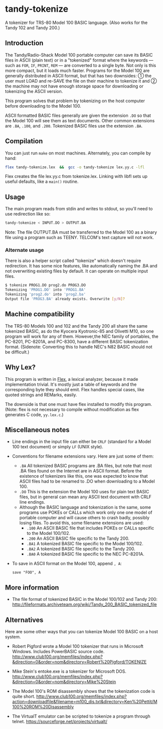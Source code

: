 # tandy-tokenize

A tokenizer for TRS-80 Model 100 BASIC language. (Also works for the
Tandy 102 and Tandy 200.)

## Introduction

The Tandy/Radio-Shack Model 100 portable computer can save its BASIC
files in ASCII (plain text) or in a "tokenized" format where the
keywords — such as `FOR`, `IF`, `PRINT`, `REM` — are converted to a
single byte. Not only is this more compact, but it loads much faster.
Programs for the Model 100 are generally distributed in ASCII format,
but that has two downsides: ① the user must LOAD and re-SAVE the file
on their machine to tokenize it and ② the machine may not have enough
storage space for downloading or tokenizing the ASCII version.

This program solves that problem by tokenizing on the host computer
before downloading to the Model 100.

ASCII formatted BASIC files generally are given the extension `.DO` so
that the Model 100 will see them as text documents. Other common
extensions are `.BA`, `.100`, and `.200`. Tokenized BASIC files use
the extension `.BA`.

## Compilation

You can just run `make` on most machines. Alternately, you can compile
by hand:

```bash
flex tandy-tokenize.lex  &&  gcc -o tandy-tokenize lex.yy.c -lfl
```

Flex creates the file lex.yy.c from tokenize.lex. Linking with libfl
sets up useful defaults, like a `main()` routine.


## Usage

The main program reads from stdin and writes to stdout, so you'll need
to use redirection like so:

``` bash
tandy-tokenize < INPUT.DO > OUTPUT.BA
```

Note: The file OUTPUT.BA must be transferred to the Model 100 as a
binary file using a program such as TEENY. TELCOM's text capture will
not work.

### Alternate usage

There is also a helper script called "tokenize" which doesn't
require redirection. It has some nice features, like automatically
naming the .BA and not overwriting existing files by default. It can
operate on multiple input files. 

``` bash
$ tokenize PROG1.DO prog2.do PROG3.DO
Tokenizing 'PROG1.DO' into 'PROG1.BA'
Tokenizing 'prog2.do' into 'prog2.ba'
Output file 'PROG3.BA' already exists. Overwrite [y/N]?
```


## Machine compatibility

The TRS-80 Models 100 and 102 and the Tandy 200 all share the same
tokenized BASIC, as do the Kyocera Kyotronic-85 and Olivetti M10, 
so one program will work for any of them. However,the NEC family 
of portables, the PC-8201, PC-8201A, and PC-8300, have a different
BASIC tokenization format. (Sidenote: Converting this to handle NEC's
N82 BASIC should not be difficult.)

## Why Lex?

This program is written in
[Flex](https://web.stanford.edu/class/archive/cs/cs143/cs143.1128/handouts/050%20Flex%20In%20A%20Nutshell.pdf),
a lexical analyzer, because it made implementation trivial. It's mostly
just a table of keywords and the corresponding byte they should emit.
Flex handles special cases, like quoted strings and REMarks, easily.

The downside is that one must have flex installed to modify this program.
(Note: flex is not necessary to compile without modification
as flex generates C code, `yy.lex.c`.)

## Miscellaneous notes

* Line endings in the input file can either be `CRLF` (standard for
  a Model 100 text document) or simply `LF` (UNIX style).

* Conventions for filename extensions vary. Here are just some of them:
  * `.BA` All tokenized BASIC programs are .BA files, but note that
    most .BA files found on the Internet are in ASCII format. Before
    the existence of tokenizers like this, one was expected to know
    that ASCII files had to be renamed to .DO when downloading to a
    Model 100. 
  * `.DO` This is the extension the Model 100 uses for plain text
    BASIC files, but in general can mean any ASCII text document with
    CRLF line endings.
  * Although the BASIC language and tokenization is the same, some
    programs use POKEs or CALLs which work only one one model of
    portable computer and will cause others to crash badly, possibly
    losing files. To avoid this, some filename extensions are used:
	* `.100` An ASCII BASIC file that includes POKEs or CALLs specific
	  to the Model 100/102.
	* `.200` An ASCII BASIC file specific to the Tandy 200.
	* `.BA1` A tokenized BASIC file specific to the Model 100/102.	
	* `.BA2` A tokenized BASIC file specific to the Tandy 200.
	* `.BA0` A tokenized BASIC file specific to the NEC PC-8201A.

* To save in ASCII format on the Model 100, append `, A`:
  ```BASIC
  save "FOO", A
  ```

## More information

* The file format of tokenized BASIC in the Model 100/102 and Tandy 200: 
  http://fileformats.archiveteam.org/wiki/Tandy_200_BASIC_tokenized_file

## Alternatives

Here are some other ways that you can tokenize Model 100 BASIC on a
host system.

* Robert Pigford wrote a Model 100 tokenizer that runs in Microsoft Windows.
  Includes PowerBASIC source code. 
  http://www.club100.org/memfiles/index.php?&direction=0&order=nom&directory=Robert%20Pigford/TOKENIZE

* Mike Stein's entoke.exe is a tokenizer for Microsoft DOS.
  http://www.club100.org/memfiles/index.php?&direction=0&order=nom&directory=Mike%20Stein
  
* The Model 100's ROM disassembly shows that the tokenization code is quite short.
  http://www.club100.org/memfiles/index.php?action=downloadfile&filename=m100_dis.txt&directory=Ken%20Pettit/M100%20ROM%20Disassembly
  
* The VirtualT emulator can be scripted to tokenize a program through telnet.
  https://sourceforge.net/projects/virtualt/
